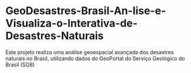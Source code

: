 # GeoDesastres-Brasil-An-lise-e-Visualiza-o-Interativa-de-Desastres-Naturais
Este projeto realiza uma análise geoespacial avançada dos desastres naturais no Brasil, utilizando dados do GeoPortal do Serviço Geológico do Brasil (SGB)
